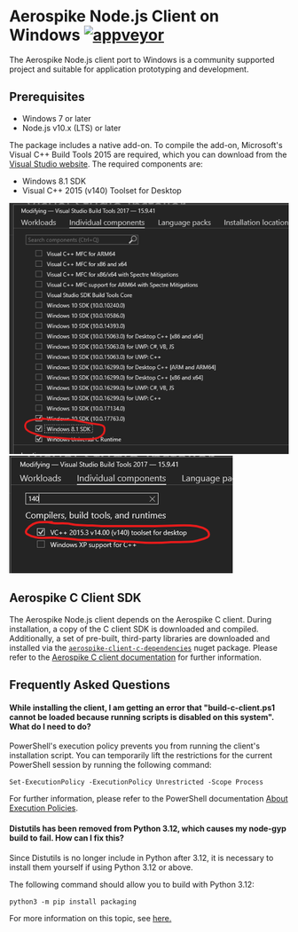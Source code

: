 # Aerospike Node.js Client on Windows [![appveyor][appveyor-image]][appveyor-url]

[appveyor-image]: https://ci.appveyor.com/api/projects/status/1pwlt87blqrmgyis/branch/master?svg=true
[appveyor-url]: https://ci.appveyor.com/project/aerospike/aerospike-client-nodejs/

The Aerospike Node.js client port to Windows is a community supported project
and suitable for application prototyping and development.

<a name="Prerequisites"></a>
## Prerequisites

* Windows 7 or later
* Node.js v10.x (LTS) or later

The package includes a native add-on. To compile the add-on, Microsoft's Visual
C++ Build Tools 2015 are required, which you can download from the
[Visual Studio website](https://visualstudio.microsoft.com/vs/older-downloads/).
The required components are:

* Windows 8.1 SDK
* Visual C++ 2015 (v140) Toolset for Desktop

![Windows 8.1 SDK](./docs/assets/windows-8-1-sdk.png)
![VC++ 2015.3 v14.00 (v140) toolset for desktop](./docs/assets/vc-2015-3-v140.png)

<a name="aerospike-c-client-sdk"></a>
## Aerospike C Client SDK

The Aerospike Node.js client depends on the Aerospike C client. During
installation, a copy of the C client SDK is downloaded and compiled.
Additionally, a set of pre-built, third-party libraries are downloaded and
installed via the
[`aerospike-client-c-dependencies`](https://www.nuget.org/packages/aerospike-client-c-dependencies)
nuget package. Please refer to the [Aerospike C client
documentation](https://github.com/aerospike/aerospike-client-c/tree/master/vs)
for further information.

<a name="FAQ"></a>
## Frequently Asked Questions

#### While installing the client, I am getting an error that "build-c-client.ps1 cannot be loaded because running scripts is disabled on this system". What do I need to do?

PowerShell's execution policy prevents you from running the client's installation script. You can temporarily lift the restrictions for the current PowerShell session by running the following command:

    Set-ExecutionPolicy -ExecutionPolicy Unrestricted -Scope Process

For further information, please refer to the PowerShell documentation [About Execution Policies](https://docs.microsoft.com/en-sg/powershell/module/microsoft.powershell.core/about/about_execution_policies).

#### Distutils has been removed from Python 3.12, which causes my node-gyp build to fail. How can I fix this?

Since Distutils is no longer include in Python after 3.12, it is necessary to install them yourself if using Python 3.12 or above.

The following command should allow you to build with Python 3.12:

    python3 -m pip install packaging

For more information on this topic, see [here.](https://github.com/nodejs/node-gyp/issues/2869)
